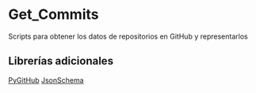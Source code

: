 # Get_Commits
Scripts para obtener los datos de repositorios en GitHub y representarlos

## Librerías adicionales
[PyGitHub](https://pygithub.readthedocs.io/en/latest/reference.html)
[JsonSchema](https://python-jsonschema.readthedocs.io/en/stable/)